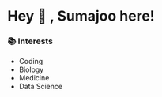 <h1 align="left">Hey 👋 , Sumajoo here!</h1>

### 📚 Interests

- Coding
- Biology
- Medicine
- Data Science
